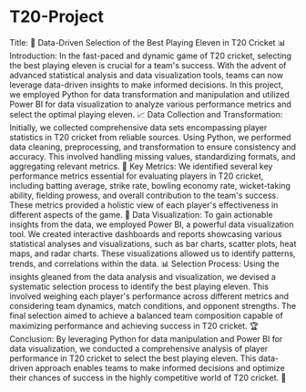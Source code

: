 # T20-Project
Title: 🏏 Data-Driven Selection of the Best Playing Eleven in T20 Cricket 📊
Introduction:
In the fast-paced and dynamic game of T20 cricket, selecting the best playing eleven is crucial for a team's success. With the advent of advanced statistical analysis and data visualization tools, teams can now leverage data-driven insights to make informed decisions. In this project, we employed Python for data transformation and manipulation and utilized Power BI for data visualization to analyze various performance metrics and select the optimal playing eleven. 📈
Data Collection and Transformation:
Initially, we collected comprehensive data sets encompassing player statistics in T20 cricket from reliable sources. Using Python, we performed data cleaning, preprocessing, and transformation to ensure consistency and accuracy. This involved handling missing values, standardizing formats, and aggregating relevant metrics. 🔄
Key Metrics:
We identified several key performance metrics essential for evaluating players in T20 cricket, including batting average, strike rate, bowling economy rate, wicket-taking ability, fielding prowess, and overall contribution to the team's success. These metrics provided a holistic view of each player's effectiveness in different aspects of the game. 🏅
Data Visualization:
To gain actionable insights from the data, we employed Power BI, a powerful data visualization tool. We created interactive dashboards and reports showcasing various statistical analyses and visualizations, such as bar charts, scatter plots, heat maps, and radar charts. These visualizations allowed us to identify patterns, trends, and correlations within the data. 📊
Selection Process:
Using the insights gleaned from the data analysis and visualization, we devised a systematic selection process to identify the best playing eleven. This involved weighing each player's performance across different metrics and considering team dynamics, match conditions, and opponent strengths. The final selection aimed to achieve a balanced team composition capable of maximizing performance and achieving success in T20 cricket. 🏆
Conclusion:
By leveraging Python for data manipulation and Power BI for data visualization, we conducted a comprehensive analysis of player performance in T20 cricket to select the best playing eleven. This data-driven approach enables teams to make informed decisions and optimize their chances of success in the highly competitive world of T20 cricket. 🌟
